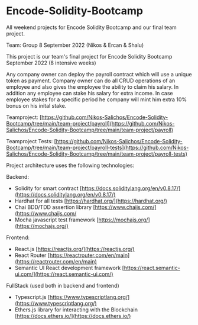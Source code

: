 # Encode-Solidity-Bootcamp
All weekend projects for Encode Solidity Bootcamp and our final team project.

Team: Group 8 September 2022 (Nikos & Ercan & Shalu)

This project is our team's final project for Encode Solidity Bootcamp September 2022 (8 intensive weeks)

Any company owner can deploy the payroll contract which will use a unique token as payment.
Company owner can do all CRUD operations of an employee and also gives the employee the ability to claim his salary.
In addition any employee can stake his salary for extra income. In case employee stakes for a specific period he company will mint him extra 10% bonus on his inital stake.

Teamproject: [https://github.com/Nikos-Salichos/Encode-Solidity-Bootcamp/tree/main/team-project/payroll](https://github.com/Nikos-Salichos/Encode-Solidity-Bootcamp/tree/main/team-project/payroll)

Teamproject Tests: [https://github.com/Nikos-Salichos/Encode-Solidity-Bootcamp/tree/main/team-project/payroll-tests](https://github.com/Nikos-Salichos/Encode-Solidity-Bootcamp/tree/main/team-project/payroll-tests)

Project architecture uses the following technologies:

Backend:
- Solidity for smart contract [https://docs.soliditylang.org/en/v0.8.17/](https://docs.soliditylang.org/en/v0.8.17/)
- Hardhat for all tests [https://hardhat.org/](https://hardhat.org/)
- Chai BDD/TDD assertion library [https://www.chaijs.com/](https://www.chaijs.com/
- Mocha javascript test framework [https://mochajs.org/](https://mochajs.org/)

Frontend:
- React.js [https://reactjs.org/](https://reactjs.org/)
- React Router [https://reactrouter.com/en/main](https://reactrouter.com/en/main)
- Semantic UI React development framework [https://react.semantic-ui.com/](https://react.semantic-ui.com/)

FullStack (used both in backend and frontend)
- Typescript.js [https://www.typescriptlang.org/](https://www.typescriptlang.org/)
- Ethers.js library for interacting with the Blockchain [https://docs.ethers.io/](https://docs.ethers.io/)
